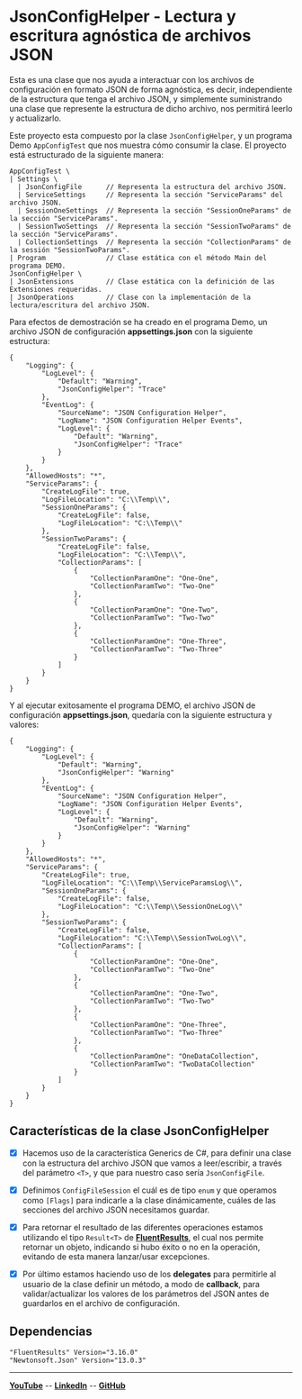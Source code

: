 # JsonConfigHelper - Lectura y escritura agnóstica de archivos JSON

Esta es una clase que nos ayuda a interactuar con los archivos de configuración en formato JSON de forma agnóstica, es decir, independiente de la estructura que tenga el archivo JSON, y simplemente suministrando una clase que represente la estructura de dicho archivo, nos permitirá leerlo y actualizarlo.

Este proyecto esta compuesto por la clase `JsonConfigHelper`, y un programa Demo `AppConfigTest` que nos muestra cómo consumir la clase. El proyecto está estructurado de la siguiente manera:

```
AppConfigTest \
| Settings \
  | JsonConfigFile      // Representa la estructura del archivo JSON.
  | ServiceSettings     // Representa la sección "ServiceParams" del archivo JSON.
  | SessionOneSettings  // Representa la sección "SessionOneParams" de la sección "ServiceParams".
  | SessionTwoSettings  // Representa la sección "SessionTwoParams" de la sección "ServiceParams".
  | CollectionSettings  // Representa la sección "CollectionParams" de la sessión "SessionTwoParams".
| Program               // Clase estática con el método Main del programa DEMO.
JsonConfigHelper \
| JsonExtensions        // Clase estática con la definición de las Extensiones requeridas.
| JsonOperations        // Clase con la implementación de la lectura/escritura del archivo JSON.
```

Para efectos de demostración se ha creado en el programa Demo, un archivo JSON de configuración **appsettings.json** con la siguiente estructura:

```
{
    "Logging": {
        "LogLevel": {
            "Default": "Warning",
            "JsonConfigHelper": "Trace"
        },
        "EventLog": {
            "SourceName": "JSON Configuration Helper",
            "LogName": "JSON Configuration Helper Events",
            "LogLevel": {
                "Default": "Warning",
                "JsonConfigHelper": "Trace"
            }
        }
    },
    "AllowedHosts": "*",
    "ServiceParams": {
        "CreateLogFile": true,
        "LogFileLocation": "C:\\Temp\\",
        "SessionOneParams": {
            "CreateLogFile": false,
            "LogFileLocation": "C:\\Temp\\"
        },
        "SessionTwoParams": {
            "CreateLogFile": false,
            "LogFileLocation": "C:\\Temp\\",
            "CollectionParams": [
                {
                    "CollectionParamOne": "One-One",
                    "CollectionParamTwo": "Two-One"
                },
                {
                    "CollectionParamOne": "One-Two",
                    "CollectionParamTwo": "Two-Two"
                },
                {
                    "CollectionParamOne": "One-Three",
                    "CollectionParamTwo": "Two-Three"
                }
            ]
        }
    }
}
```

Y al ejecutar exitosamente el programa DEMO, el archivo JSON de configuración **appsettings.json**, quedaría con la siguiente estructura y valores:

```
{
    "Logging": {
        "LogLevel": {
            "Default": "Warning",
            "JsonConfigHelper": "Warning"
        },
        "EventLog": {
            "SourceName": "JSON Configuration Helper",
            "LogName": "JSON Configuration Helper Events",
            "LogLevel": {
                "Default": "Warning",
                "JsonConfigHelper": "Warning"
            }
        }
    },
    "AllowedHosts": "*",
    "ServiceParams": {
        "CreateLogFile": true,
        "LogFileLocation": "C:\\Temp\\ServiceParamsLog\\",
        "SessionOneParams": {
            "CreateLogFile": false,
            "LogFileLocation": "C:\\Temp\\SessionOneLog\\"
        },
        "SessionTwoParams": {
            "CreateLogFile": false,
            "LogFileLocation": "C:\\Temp\\SessionTwoLog\\",
            "CollectionParams": [
                {
                    "CollectionParamOne": "One-One",
                    "CollectionParamTwo": "Two-One"
                },
                {
                    "CollectionParamOne": "One-Two",
                    "CollectionParamTwo": "Two-Two"
                },
                {
                    "CollectionParamOne": "One-Three",
                    "CollectionParamTwo": "Two-Three"
                },
                {
                    "CollectionParamOne": "OneDataCollection",
                    "CollectionParamTwo": "TwoDataCollection"
                }
            ]
        }
    }
}
```

## Características de la clase JsonConfigHelper

- [x]  Hacemos uso de la característica Generics de C#, para definir una clase con la estructura del archivo JSON que vamos a leer/escribir, a través del parámetro `<T>`, y que para nuestro caso sería `JsonConfigFile`.

- [x]  Definimos `ConfigFileSession` el cuál es de tipo `enum` y que operamos como `[Flags]` para indicarle a la clase dinámicamente, cuáles de las secciones del archivo JSON necesitamos guardar.

- [x]  Para retornar el resultado de las diferentes operaciones estamos utilizando el tipo `Result<T>` de [**FluentResults**](https://www.nuget.org/packages/FluentResults), el cual nos permite retornar un objeto, indicando si hubo éxito o no en la operación, evitando de esta manera lanzar/usar excepciones.

- [x]  Por último estamos haciendo uso de los **delegates** para permitirle al usuario de la clase definir un método, a modo de **callback**, para validar/actualizar los valores de los parámetros del JSON antes de guardarlos en el archivo de configuración.

## Dependencias

```
"FluentResults" Version="3.16.0"
"Newtonsoft.Json" Version="13.0.3"
```

---------

[**YouTube**](https://www.youtube.com/@hectorgomez-backend-dev/featured) -- 
[**LinkedIn**](https://www.linkedin.com/in/hectorgomez-backend-dev/) -- 
[**GitHub**](https://github.com/MoonDoDev/JsonConfigHelper)
